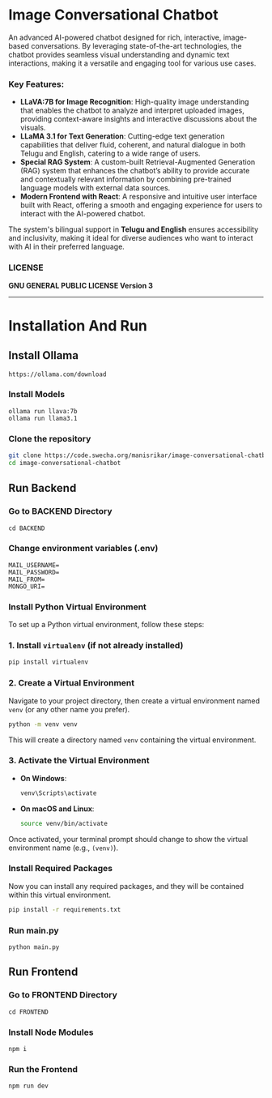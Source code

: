 # Image Conversational Chatbot

An advanced AI-powered chatbot designed for rich, interactive, image-based conversations. By leveraging state-of-the-art technologies, the chatbot provides seamless visual understanding and dynamic text interactions, making it a versatile and engaging tool for various use cases.

### Key Features:
- **LLaVA:7B for Image Recognition**: High-quality image understanding that enables the chatbot to analyze and interpret uploaded images, providing context-aware insights and interactive discussions about the visuals.
- **LLaMA 3.1 for Text Generation**: Cutting-edge text generation capabilities that deliver fluid, coherent, and natural dialogue in both Telugu and English, catering to a wide range of users.
- **Special RAG System**: A custom-built Retrieval-Augmented Generation (RAG) system that enhances the chatbot’s ability to provide accurate and contextually relevant information by combining pre-trained language models with external data sources.
- **Modern Frontend with React**: A responsive and intuitive user interface built with React, offering a smooth and engaging experience for users to interact with the AI-powered chatbot.

The system's bilingual support in **Telugu and English** ensures accessibility and inclusivity, making it ideal for diverse audiences who want to interact with AI in their preferred language.


### LICENSE

**GNU GENERAL PUBLIC LICENSE Version 3**


---
# Installation And Run

## Install Ollama

```
https://ollama.com/download
```
### Install Models

```
ollama run llava:7b
ollama run llama3.1
```
### Clone the repository

```bash
git clone https://code.swecha.org/manisrikar/image-conversational-chatbot.git
cd image-conversational-chatbot
```

## Run Backend

### Go to BACKEND Directory

```
cd BACKEND
```

### Change environment variables (.env)

``` 
MAIL_USERNAME=
MAIL_PASSWORD=
MAIL_FROM=
MONGO_URI=
```

### Install Python Virtual Environment

To set up a Python virtual environment, follow these steps:

### 1. Install `virtualenv` (if not already installed)

```bash
pip install virtualenv
```

### 2. Create a Virtual Environment

Navigate to your project directory, then create a virtual environment named `venv` (or any other name you prefer).

```bash
python -m venv venv
```

This will create a directory named `venv` containing the virtual environment.

### 3. Activate the Virtual Environment

- **On Windows**:
  ```bash
  venv\Scripts\activate
  ```

- **On macOS and Linux**:
  ```bash
  source venv/bin/activate
  ```

Once activated, your terminal prompt should change to show the virtual environment name (e.g., `(venv)`).

### Install Required Packages

Now you can install any required packages, and they will be contained within this virtual environment.

```bash
pip install -r requirements.txt
```

### Run main.py

```
python main.py
```


## Run Frontend

### Go to FRONTEND Directory

```
cd FRONTEND
```

### Install Node Modules

```
npm i
```

### Run the Frontend

```
npm run dev
```
